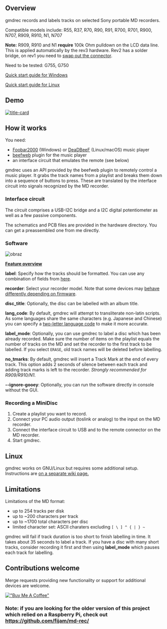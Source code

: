 ## Overview
gmdrec records and labels tracks on selected Sony portable MD recorders.

Compatible models include: R55, R37, R70, R90, R91, R700, R701, R900, N707, R909, R910, N1, N707

**Note:** R909, R910 and N1 **require** 100k Ohm pulldown on the LCD data line. This is applied automatically by the rev3 hardware. Rev2 has a solder bridge, on rev1 you need to [swap out the connector](https://github.com/fijam/gmdrec/wiki/Remote-connectors).

Need to be tested: G755, G750

[Quick start guide for Windows](https://github.com/fijam/gmdrec/wiki/Windows-Quick-Start-Guide)

[Quick start guide for Linux](https://github.com/fijam/gmdrec/wiki/Linux-setup)

## Demo
[![title-card](https://user-images.githubusercontent.com/75824/136713970-b0210516-68b6-4405-a2c9-558976e5be58.png)](https://www.youtube.com/watch?v=6wfP5BtrBSM)

## How it works

You need:

- [Foobar2000](https://www.foobar2000.org/) (Windows) or [DeaDBeeF](https://deadbeef.sourceforge.io/) (Linux/macOS) music player
- [beefweb](https://github.com/hyperblast/beefweb) plugin for the music player
- an interface circuit that emulates the remote (see below)

gmdrec uses an API provided by the beefweb plugin to remotely control a music player. It grabs the track names from a playlist and breaks them down into a sequence of buttons to press. These are translated by the interface circuit into signals recognized by the MD recorder.

### Interface circuit

The circuit comprises a USB-I2C bridge and a I2C digital potentiometer as well as a few passive components. 

The schematics and PCB files are provided in the hardware directory. You can get a preassembled one from me directly.

### Software

![obraz](https://github.com/user-attachments/assets/910098e0-c0b3-478b-a4b4-4825b359ebad)

**[Feature overview](https://github.com/fijam/gmdrec/wiki/Feature-overview)**  

**label**: Specify how the tracks should be formatted. You can use any combination of fields from [here](https://wiki.hydrogenaud.io/index.php?title=Foobar2000:Title_Formatting_Reference#Remapped_metadata_fields).

**recorder**: Select your recorder model. Note that some devices may [behave differently depending on firmware](https://github.com/fijam/gmdrec/wiki/Troubleshooting#firmware-revisions).

**disc_title**: Optionally, the disc can be labelled with an album title.

**lang_code**: By default, gmdrec will attempt to transliterate non-latin scripts. As some languages share the same characters (e.g. Japanese and Chinese) you can specify a [two-letter language code](https://en.wikipedia.org/wiki/List_of_ISO_639-1_codes) to make it more accurate.

**label_mode**: Optionally, you can use gmdrec to label a disc which has been already recorded. Make sure the number of items on the playlist equals the number of tracks on the MD and set the recorder to the first track to be labelled. If you select `ERASE`, old track names will be deleted before labelling.

**no_tmarks**: By default, gmdrec will insert a Track Mark at the end of every track. This option adds 2 seconds of silence between each track and adding track marks is left to the recorder. *Strongly recommended for R909/R910/N1.*

**--ignore-gooey**: Optionally, you can run the software directly in console without the GUI.

### Recording a MiniDisc

1. Create a playlist you want to record.
2. Connect your PC audio output (toslink or analog) to the input on the MD recorder.
3. Connect the interface circuit to USB and to the remote connector on the MD recorder.
4. Start gmdrec.

## Linux

gmdrec works on GNU/Linux but requires some additional setup. Instructions are [on a separate wiki page.](https://github.com/fijam/gmdrec/wiki/Linux-setup)

## Limitations

Limitations of the MD format:

- up to 254 tracks per disk
- up to ~200 characters per track
- up to ~1700 total characters per disc
- limited character set: ASCII charaters excluding `[ \ ] ^ { | } ~`

gmdrec will fail if track duration is too short to finish labelling in time. It takes about 35 seconds to label a track. If you have a disc with many short tracks, consider recording it first and then using **label_mode** which pauses each track for labelling.

## Contributions welcome

Merge requests providing new functionality or support for additional devices are welcome. 


[!["Buy Me A Coffee"](https://www.buymeacoffee.com/assets/img/custom_images/orange_img.png)](https://www.buymeacoffee.com/fijam)

### Note: if you are looking for the older version of this project which relied on a Raspberry Pi, check out https://github.com/fijam/md-rec/
